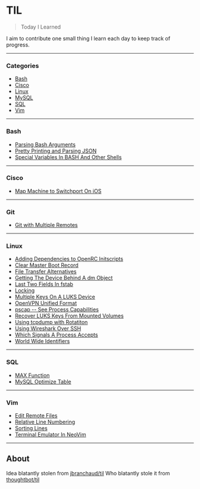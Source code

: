 # TIL

> Today I Learned

I aim to contribute one small thing I learn each day to keep track of progress.

---

### Categories

* [Bash](#bash)
* [Cisco](#cisco)
* [Linux](#linux)
* [MySQL](#mysql)
* [SQL](#sql)
* [Vim](#vim)

---

### Bash

- [Parsing Bash Arguments](bash/parsing-bash-arguments.md)
- [Pretty Printing and Parsing JSON](bash/pretty-printing-and-parsing-json.md)
- [Special Variables In BASH And Other Shells](bash/special-variables.md)

---

### Cisco

- [Map Machine to Switchport On iOS](cisco/map-machine-to-switchport-on-ios.md)

---

### Git

- [Git with Multiple Remotes](git/git-with-multiple-remotes.md)

---

### Linux

- [Adding Dependencies to OpenRC Initscripts](linux/adding-dependencies-to-openrc-initscripts.md)
- [Clear Master Boot Record](linux/clear-master-boot-record.md)
- [File Transfer Alternatives](linux/file-transfer-alternatives.md)
- [Getting The Device Behind A dm Object](linux/getting-the-device-behind-a-dm-object.md)
- [Last Two Fields In fstab](linux/last-two-fields-in-fstab.md)
- [Locking](linux/locking.md)
- [Multiple Keys On A LUKS Device](linux/multiple-keys-luks.md)
- [OpenVPN Unified Format](linux/openvpn-unified-format.md)
- [pscap -- See Process Capabilities](linux/pscap-see-process-capabilities.md)
- [Recover LUKS Keys From Mounted Volumes](linux/recovering-luks-keys-mounted-volumes.md)
- [Using tcpdump with Rotatiton](linux/tcpdump-with-rotation.md)
- [Using Wireshark Over SSH](linux/using-wireshark-over-ssh.md)
- [Which Signals A Process Accepts](linux/which-signals-a-process-accepts.md)
- [World Wide Identifiers](linux/world-wide-identifiers.md)

---

### SQL

- [MAX Function](sql/max-function.md)
- [MySQL Optimize Table](sql/mysql-optimize-table.md)

---

### Vim

- [Edit Remote Files](vim/edit-remote-files.md)
- [Relative Line Numbering](vim/relative-line-numbering.md)
- [Sorting Lines](vim/sorting-lines.md)
- [Terminal Emulator In NeoVim](vim/terminal-emulator-in-neovim.md)

---

## About

Idea blatantly stolen from [jbranchaud/til](https://github.com/jbranchaud/til)
Who blatantly stole it from [thoughtbot/til](https://github.com/thoughtbot/til)
